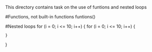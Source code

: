 This directory contains task on the use of funtions and nested loops

#Functions, not built-in functions
funtions()

#Nested loops
for (i = 0; i <= 10; i++)
{
	for (i = 0; i <= 10; i++)
	{

	}
}
